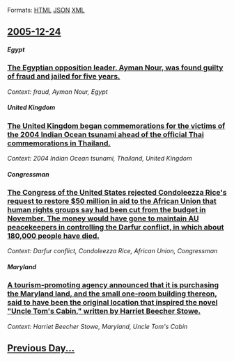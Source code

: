 
Formats: [HTML](2005/12/24/index.html)  [JSON](2005/12/24/index.json)  [XML](2005/12/24/index.xml)  

## [2005-12-24](/news/2005/12/24/index.md)

##### Egypt
### [ The Egyptian opposition leader, Ayman Nour, was found guilty of fraud and jailed for five years. ](/news/2005/12/24/the-egyptian-opposition-leader-ayman-nour-was-found-guilty-of-fraud-and-jailed-for-five-years.md)
_Context: fraud, Ayman Nour, Egypt_

##### United Kingdom
### [ The United Kingdom began commemorations for the victims of the 2004 Indian Ocean tsunami ahead of the official Thai commemorations in Thailand. ](/news/2005/12/24/the-united-kingdom-began-commemorations-for-the-victims-of-the-2004-indian-ocean-tsunami-ahead-of-the-official-thai-commemorations-in-thail.md)
_Context: 2004 Indian Ocean tsunami, Thailand, United Kingdom_

##### Congressman
### [ The Congress of the United States rejected Condoleezza Rice's request to restore $50 million in aid to the African Union that human rights groups say had been cut from the budget in November. The money would have gone to maintain AU peacekeepers in controlling the Darfur conflict, in which about 180,000 people have died. ](/news/2005/12/24/the-congress-of-the-united-states-rejected-condoleezza-rice-s-request-to-restore-50-million-in-aid-to-the-african-union-that-human-rights.md)
_Context: Darfur conflict, Condoleezza Rice, African Union, Congressman_

##### Maryland
### [ A tourism-promoting agency announced that it is purchasing the Maryland land, and the small one-room building thereon, said to have been the original location that inspired the novel "Uncle Tom's Cabin," written by Harriet Beecher Stowe. ](/news/2005/12/24/a-tourism-promoting-agency-announced-that-it-is-purchasing-the-maryland-land-and-the-small-one-room-building-thereon-said-to-have-been-th.md)
_Context: Harriet Beecher Stowe, Maryland, Uncle Tom's Cabin_

## [Previous Day...](/news/2005/12/23/index.md)

